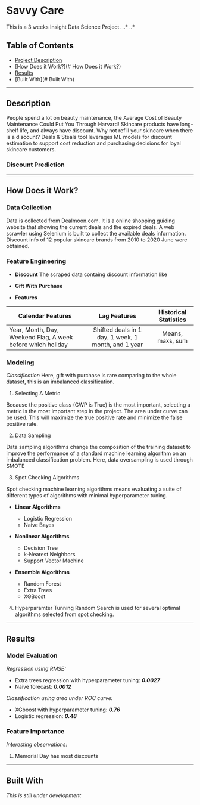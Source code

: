 # Savvy Care
This is a 3 weeks Insight Data Science Project.
..* 
..* 

## Table of Contents

- [Project Description](#Description)
- [How Does it Work?](# How Does it Work?)
- [Results](#Results)
- [Built With](# Built With)

___
## Description
People spend a lot on beauty maintenance, the Average Cost of Beauty Maintenance Could Put You Through Harvard!
Skincare products have long-shelf life, and always have discount. Why not refill your skincare when there is a discount? 
Deals & Steals tool leverages ML models for discount estimation to support cost reduction and purchasing decisions for loyal skincare customers.

### Discount Prediction
___
## How Does it Work?
### Data Collection

Data is collected from Dealmoon.com. It is a online shopping guiding website that showing the current deals and the expired deals. 
A web scrawler using Selenium is built to collect the available deals information. Discount info of 12 popular skincare brands from 2010 to 2020 June were obtained. 

### Feature Engineering
- **Discount**
The scraped data containg discount information like

- **Gift With Purchase**

- **Features**

| Calendar Features        | Lag Features           | Historical Statistics  |
| -------------------------|:----------------------:|:----------------------:|
| Year, Month, Day, Weekend Flag, A week before which holiday         | Shifted deals in 1 day, 1 week, 1 month, and 1 year | Means, maxs, sum  |


### Modeling

_Classification_
Here, gift with purchase is rare comparing to the whole dataset, this is an imbalanced classification. 
1. Selecting A Metric

Because the positive class (GWP is True) is the most important, selecting a metric is the most important step in the project. The area under curve can be used. This will maximize the true positive rate and minimize the false positive rate.

2. Data Sampling

Data sampling algorithms change the composition of the training dataset to improve the performance of a standard machine learning algorithm on an imbalanced classification problem. Here, data oversampling is used through SMOTE

3. Spot Checking Algorithms

Spot checking machine learning algorithms means evaluating a suite of different types of algorithms with minimal hyperparameter tuning.

- **Linear Algorithms**
	- Logistic Regression
	- Naive Bayes
	
- **Nonlinear Algorithms**
	- Decision Tree
	- k-Nearest Neighbors
	- Support Vector Machine

- **Ensemble Algorithms**
	- Random Forest
	- Extra Trees
	- XGBoost

4. Hyperparamter Tunning
Random Search is used for several optimal algorithms selected from spot checking. 
___
## Results
### Model Evaluation
_Regression using RMSE:_
- Extra trees regression with hyperparameter tuning: _**0.0027**_
- Naive forecast: _**0.0012**_

_Classification using area under ROC curve:_
- XGboost with hyperparameter tuning: _**0.76**_
- Logistic regression: _**0.48**_

### Feature Importance
_Interesting observations:_
  1.  Memorial Day has most discounts



___
## Built With

###### This is still under development
